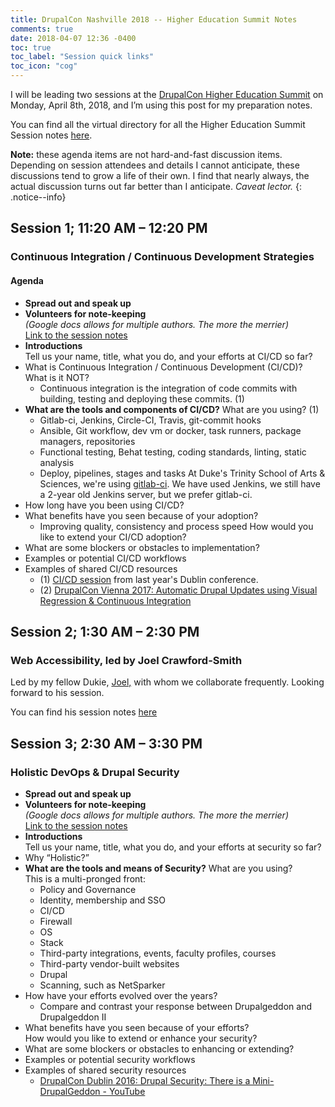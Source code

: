 ```yaml
---
title: DrupalCon Nashville 2018 -- Higher Education Summit Notes
comments: true
date: 2018-04-07 12:36 -0400
toc: true
toc_label: "Session quick links"
toc_icon: "cog"
---
```


I will be leading two sessions at the [DrupalCon Higher Education Summit](https://events.drupal.org/nashville2018/higher-ed-summit) on Monday, April 8th, 2018, and I&rsquo;m using this post for my preparation notes.

You can find all the virtual directory for all the Higher Education Summit Session notes [here](https://drive.google.com/drive/folders/1uaFfgSob8VHlIpvb1WNMi_UdYdrYXwTA).  

**Note:** these agenda items are not hard-and-fast discussion items. Depending on session attendees and details I cannot anticipate, these discussions tend to grow a life of their own. I find that nearly always, the actual discussion turns out far better than I anticipate. *Caveat lector.*
{: .notice--info}

## Session 1; 11:20 AM &ndash; 12:20 PM
### Continuous Integration / Continuous Development Strategies

#### Agenda

* **Spread out and speak up**
* **Volunteers for note-keeping**  
*(Google docs allows for multiple authors. The more the merrier)*  
[Link to the session notes](https://docs.google.com/document/d/13P7qKfvLm9QsjFzSsqyOobgSbnktAPNZlLXAkxgbmk8/edit?usp=sharing)
* **Introductions**   
Tell us your name, title, what you do, and your efforts at CI/CD so far?
* What is Continuous Integration / Continuous Development (CI/CD)? What is it NOT?
    * Continuous integration is the integration of code commits with building, testing and deploying these commits. (1)
* **What are the tools and components of CI/CD?** What are you using? (1) 
    * Gitlab-ci, Jenkins, Circle-CI, Travis, git-commit hooks
    * Ansible, Git workflow, dev vm or docker, task runners, package managers, repositories
    * Functional testing, Behat testing, coding standards, linting, static analysis
    * Deploy, pipelines, stages and tasks
At Duke's Trinity School of Arts &amp; Sciences, we're using [gitlab-ci](https://about.gitlab.com/features/gitlab-ci-cd/). We have used Jenkins, we still have a 2-year old Jenkins server, but we prefer gitlab-ci.
* How long have you been using CI/CD?
* What benefits have you seen because of your adoption?  
    * Improving quality, consistency and process speed
How would you like to extend your CI/CD adoption?
* What are some blockers or obstacles to implementation?
* Examples or potential CI/CD workflows
* Examples of shared CI/CD resources
    * (1) [CI/CD session](https://www.youtube.com/watch?v=DysbTwsl5SA) from last year's Dublin conference.
    * (2) [DrupalCon Vienna 2017: Automatic Drupal Updates using Visual Regression & Continuous Integration](https://youtu.be/vSkOeYO7Ycw)

## Session 2; 1:30 AM &ndash; 2:30 PM
### Web Accessibility, led by Joel Crawford-Smith

Led by my fellow Dukie, [Joel,](http://joelcrawfordsmith.com/) with whom we collaborate frequently. Looking forward to his session.

You can find his session notes [here](https://docs.google.com/document/d/1xOq9NTtG8qaSjdmymFplZR0RCtQ4usgELM5MvHUYgjQ/edit?usp=sharing)

## Session 3; 2:30 AM &ndash; 3:30 PM
### Holistic DevOps &amp; Drupal Security

* **Spread out and speak up**
* **Volunteers for note-keeping**  
*(Google docs allows for multiple authors. The more the merrier)*  
[Link to the session notes](https://docs.google.com/document/d/1GWCl21mqbPx7eHkRdz7uPzQR6kGyRJD8ADjpd7DUMSc/edit?usp=sharing)
* **Introductions**   
Tell us your name, title, what you do, and your efforts at security so far?
* Why “Holistic?” 
* **What are the tools and means of Security?** What are you using?  
This is a multi-pronged front:
    * Policy and Governance
    * Identity, membership and SSO
    * CI/CD
    * Firewall
    * OS
    * Stack
    * Third-party integrations, events, faculty profiles, courses
    * Third-party vendor-built websites
    * Drupal
    * Scanning, such as NetSparker
* How have your efforts evolved over the years?
    * Compare and contrast your response between Drupalgeddon and Drupalgeddon II
* What benefits have you seen because of your efforts?  
How would you like to extend or enhance your security?
* What are some blockers or obstacles to enhancing or extending?
* Examples or potential security workflows
* Examples of shared security resources
    * [DrupalCon Dublin 2016: Drupal Security: There is a Mini-DrupalGeddon - YouTube](https://www.youtube.com/watch?v=ej8yiPHota4)
